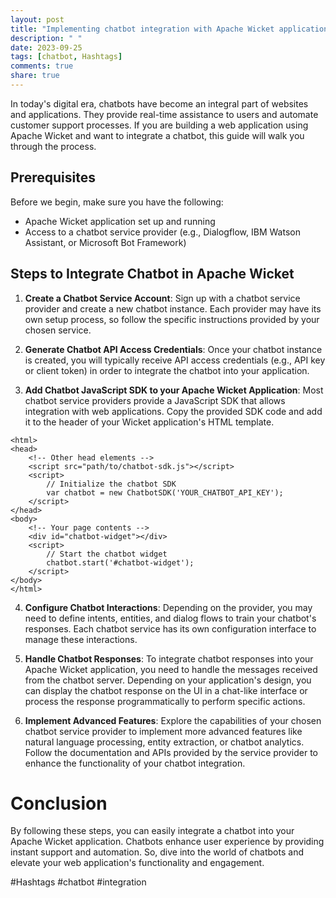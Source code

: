 ```yaml
---
layout: post
title: "Implementing chatbot integration with Apache Wicket applications"
description: " "
date: 2023-09-25
tags: [chatbot, Hashtags]
comments: true
share: true
---
```


In today's digital era, chatbots have become an integral part of websites and applications. They provide real-time assistance to users and automate customer support processes. If you are building a web application using Apache Wicket and want to integrate a chatbot, this guide will walk you through the process.

## Prerequisites

Before we begin, make sure you have the following:

- Apache Wicket application set up and running
- Access to a chatbot service provider (e.g., Dialogflow, IBM Watson Assistant, or Microsoft Bot Framework)

## Steps to Integrate Chatbot in Apache Wicket

1. **Create a Chatbot Service Account**: Sign up with a chatbot service provider and create a new chatbot instance. Each provider may have its own setup process, so follow the specific instructions provided by your chosen service.

2. **Generate Chatbot API Access Credentials**: Once your chatbot instance is created, you will typically receive API access credentials (e.g., API key or client token) in order to integrate the chatbot into your application.

3. **Add Chatbot JavaScript SDK to your Apache Wicket Application**: Most chatbot service providers provide a JavaScript SDK that allows integration with web applications. Copy the provided SDK code and add it to the header of your Wicket application's HTML template.

```
<html>
<head>
    <!-- Other head elements -->
    <script src="path/to/chatbot-sdk.js"></script>
    <script>
        // Initialize the chatbot SDK
        var chatbot = new ChatbotSDK('YOUR_CHATBOT_API_KEY');
    </script>
</head>
<body>
    <!-- Your page contents -->
    <div id="chatbot-widget"></div>
    <script>
        // Start the chatbot widget
        chatbot.start('#chatbot-widget');
    </script>
</body>
</html>
```

4. **Configure Chatbot Interactions**: Depending on the provider, you may need to define intents, entities, and dialog flows to train your chatbot's responses. Each chatbot service has its own configuration interface to manage these interactions.

5. **Handle Chatbot Responses**: To integrate chatbot responses into your Apache Wicket application, you need to handle the messages received from the chatbot server. Depending on your application's design, you can display the chatbot response on the UI in a chat-like interface or process the response programmatically to perform specific actions.

6. **Implement Advanced Features**: Explore the capabilities of your chosen chatbot service provider to implement more advanced features like natural language processing, entity extraction, or chatbot analytics. Follow the documentation and APIs provided by the service provider to enhance the functionality of your chatbot integration.

# Conclusion

By following these steps, you can easily integrate a chatbot into your Apache Wicket application. Chatbots enhance user experience by providing instant support and automation. So, dive into the world of chatbots and elevate your web application's functionality and engagement.

#Hashtags 
#chatbot #integration